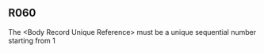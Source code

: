## R060
The &lt;Body Record Unique Reference&gt; must be a unique sequential number starting from 1
